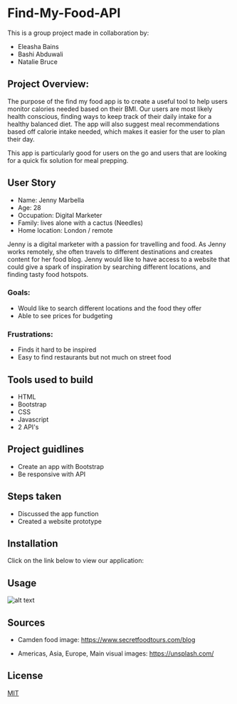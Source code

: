 # Find-My-Food-API

This is a group project made in collaboration by:

- Eleasha Bains
- Bashi Abduwali
- Natalie Bruce

## Project Overview:

The purpose of the find my food app is to create a useful tool to help users monitor calories needed based on their BMI.
Our users are most likely health conscious, finding ways to keep track of their daily intake for a healthy balanced diet.
The app will also suggest meal recommendations based off calorie intake needed, which makes it easier for the user to plan their day.

This app is particularly good for users on the go and users that are looking for a quick fix solution for meal prepping.


## User Story 

- Name: Jenny Marbella
- Age: 28
- Occupation: Digital Marketer
- Family: lives alone with a cactus (Needles)
- Home location: London / remote 

Jenny is a digital marketer with a passion for travelling and food. As Jenny works remotely, she often travels to different destinations and creates content for her food blog. Jenny would like to have access to a website that could give a spark of inspiration by searching different locations, and finding tasty food hotspots.


### Goals: 
- Would like to search different locations and the food they offer
- Able to see prices for budgeting

### Frustrations: 
- Finds it hard to be inspired
- Easy to find restaurants but not much on street food


## Tools used to build

- HTML
- Bootstrap
- CSS
- Javascript
- 2 API's


## Project guidlines

- Create an app with Bootstrap
- Be responsive with API

## Steps taken

- Discussed the app function 
- Created a website prototype


## Installation

Click on the link below to view our application:


## Usage

![alt text](assets/images/screenshot.png)


## Sources

- Camden food image: https://www.secretfoodtours.com/blog

- Americas, Asia, Europe, Main visual images: https://unsplash.com/

## License

[MIT](https://choosealicense.com/licenses/mit/)


